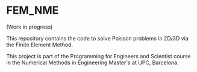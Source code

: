 # FEM_NME
(Work in progress)

This repository contains the code to solve Poisson problems in 2D/3D via the Finite Element Method.

This project is part of the Programming for Engineers and Scientist course in the Numerical Methods in Engineering Master's at UPC, Barcelona.
